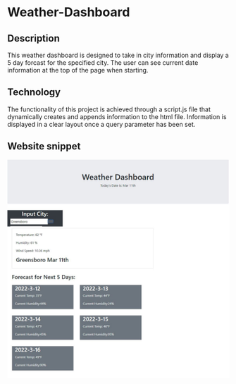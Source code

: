 # Weather-Dashboard

## Description

This weather dashboard is designed to take in city information and display a 5 day forcast for the specified city. The user can see current date information at the top of the page when starting.

## Technology

The functionality of this project is achieved through a script.js file that dynamically creates and appends information to the html file. Information is displayed in a clear layout once a query parameter has been set.

## Website snippet

![website_Screenshot](/assets/website_screenshot.JPG)
